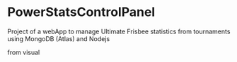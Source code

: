 # PowerStatsControlPanel
Project of a webApp to manage Ultimate Frisbee statistics from tournaments
using MongoDB (Atlas) and Nodejs


from visual
